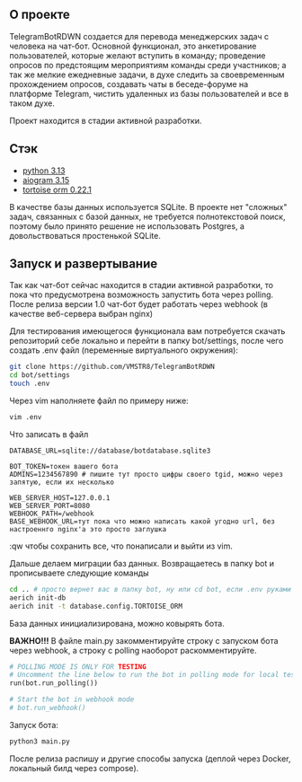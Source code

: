 ## О проекте
TelegramBotRDWN создается для перевода менеджерских задач с человека на чат-бот. Основной функционал, 
это анкетирование пользователей, которые желают вступить в команду; проведение опросов по предстоящим 
мероприятиям команды среди участников; а так же мелкие ежедневные задачи, в духе следить за своевременным 
прохождением опросов, создавать чаты в беседе-форуме на платформе Telegram, чистить удаленных из базы 
пользователей и все в таком духе.

Проект находится в стадии активной разработки.
## Стэк
* [python 3.13](https://www.python.org/)
* [aiogram 3.15](https://docs.aiogram.dev/en/v3.15.0/)
* [tortoise orm 0.22.1](https://tortoise.github.io/)

В качестве базы данных используется SQLite. В проекте нет "сложных" задач, связанных с базой данных, не 
требуется полнотекстовой поиск, поэтому было принято решение не использовать Postgres, а довольствоваться 
простенькой SQLite.
## Запуск и развертывание
Так как чат-бот сейчас находится в стадии активной разработки, то пока что предусмотрена возможность запустить 
бота через polling. После релиза версии 1.0 чат-бот будет работать через webhook (в качестве веб-сервера выбран 
nginx)

Для тестирования имеющегося функционала вам потребуется скачать репозиторий себе локально и перейти в папку 
bot/settings, после чего создать .env файл (переменные виртуального окружения):

```bash
git clone https://github.com/VMSTR8/TelegramBotRDWN
cd bot/settings
touch .env
```
Через vim наполняете файл по примеру ниже:
```bash
vim .env
```
Что записать в файл
```
DATABASE_URL=sqlite://database/botdatabase.sqlite3

BOT_TOKEN=токен вашего бота
ADMINS=1234567890 # пишите тут просто цифры своего tgid, можно через запятую, если их несколько

WEB_SERVER_HOST=127.0.0.1
WEB_SERVER_PORT=8080
WEBHOOK_PATH=/webhook
BASE_WEBHOOK_URL=тут пока что можно написать какой угодно url, без настроеннго nginx'а это просто заглушка
```
:qw чтобы сохранить все, что понаписали и выйти из vim.

Дальше делаем миграции баз данных.
Возвращаетесь в папку bot и прописываете следующие команды
```bash
cd .. # просто вернет вас в папку bot, ну или cd bot, если .env руками создавали
aerich init-db
aerich init -t database.config.TORTOISE_ORM
```
База данных инициализирована, можно ковырять бота.

**ВАЖНО!!!** В файле main.py закомментируйте строку с запуском бота через webhook, а строку с polling наоборот 
раскомментируйте.
```python
# POLLING MODE IS ONLY FOR TESTING
# Uncomment the line below to run the bot in polling mode for local testing
run(bot.run_polling())

# Start the bot in webhook mode
# bot.run_webhook()
```
Запуск бота:
```bash
python3 main.py
```

После релиза распишу и другие способы запуска (деплой через Docker, локальный билд через compose).